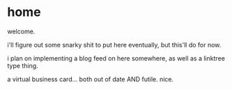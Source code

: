 # home
welcome.

i'll figure out some snarky shit to put here eventually, but this'll do for now.

i plan on implementing a blog feed on here somewhere, as well as a linktree type thing.

a virtual business card... both out of date AND futile. nice.
